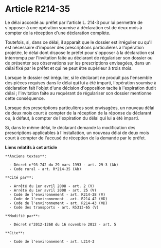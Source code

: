# Article R214-35

Le délai accordé au préfet par l'article L. 214-3 pour lui permettre de s'opposer à une opération soumise à déclaration est
de deux mois à compter de la réception d'une déclaration complète. 

Toutefois, si, dans ce délai, il apparaît que le dossier est irrégulier ou qu'il est nécessaire d'imposer des prescriptions
particulières à l'opération projetée, le délai dont dispose le préfet pour s'opposer à la déclaration est interrompu par
l'invitation faite au déclarant de régulariser son dossier ou de présenter ses observations sur les prescriptions envisagées,
dans un délai fixé par le préfet et qui ne peut être supérieur à trois mois. 

Lorsque le dossier est irrégulier, si le déclarant ne produit pas l'ensemble des pièces requises dans le délai qui lui a été
imparti, l'opération soumise à déclaration fait l'objet d'une décision d'opposition tacite à l'expiration dudit délai ;
l'invitation faite au requérant de régulariser son dossier mentionne cette conséquence. 

Lorsque des prescriptions particulières sont envisagées, un nouveau délai de deux mois court à compter de la réception de la
réponse du déclarant ou, à défaut, à compter de l'expiration du délai qui lui a été imparti. 

Si, dans le même délai, le déclarant demande la modification des prescriptions applicables à l'installation, un nouveau délai
de deux mois court à compter de l'accusé de réception de la demande par le préfet.

**Liens relatifs à cet article**

	**Anciens textes**:

	  - Décret n°93-742 du 29 mars 1993 - art. 29-3 (Ab)
	  - Code rural - art. R*214-35 (Ab)

	**Cité par**:

	  - Arrêté du 1er avril 2008 - art. 2 (V)
	  - Arrêté du 1er avril 2008 - art. 25 (V)
	  - Code de l'environnement - art. R214-38 (V)
	  - Code de l'environnement - art. R214-42 (VD)
	  - Code de l'environnement - art. R214-43 (VD)
	  - Code des transports - art. R5313-65 (V)

	**Modifié par**:

	  - Décret n°2012-1268 du 16 novembre 2012 - art. 5

	**Cite**:

	  - Code de l'environnement - art. L214-3
